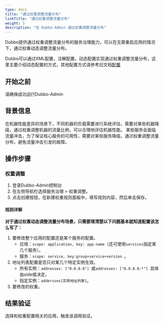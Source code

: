 ```yaml
---
type: docs
title: "通过权重调整流量分布"
linkTitle: "通过权重调整流量分布"
weight: 5
description: "在 Dubbo-Admin 通过权重调整流量分布"
---
```




Dubbo提供通过权重调整流量分布的服务治理能力，可以在无需重启应用的情况下，通过权重动态调整流量分布。

Dubbo可以通过XML配置，注解配置，动态配置实现通过权重调整流量分布，这里主要介绍动态配置的方式，其他配置方式请参考旧文档[配置](https://dubbo.apache.org/zh-cn/docsv2.7/user/configuration/)

## 开始之前

请确保成功运行Dubbo-Admin


## 背景信息

在机器性能差异的场景下，不同机器的负载需要进行系统评估，需要对某些机器降级。通过权重调整机器的流量比例，可以合理地评估机器性能。
某些服务会面临流量冲击，为了保证核心服务的可用性，需要对某些服务降级。通过权重调整流量分布，避免流量冲击引发的故障。


## 操作步骤

### 权重调整

1. 登录Dubbo-Admin控制台
2. 在左侧导航栏选择服务治理 > 权重调整。
3. 点击创建按钮，在新建权重规则面板中，填写规则内容，然后单击保存。


#### 规则详解


**对于通过权重动态调整流量分布场景，只需要理清楚以下问题基本就知道配置该怎么写了：**

1. 要修改整个应用的配置还是某个服务的配置。
   - 应用：`scope: application, key: app-name`（还可使用`services`指定某几个服务）。
   - 服务：`scope: service, key:group+service+version `。
2. 地址列表配置是否只对某几个特定实例生效。
   - 所有实例：`addresses: ["0.0.0.0"] `或`addresses: ["0.0.0.0:*"] `具体由side值决定。
   - 指定实例：`addersses[实例地址列表]`。
3. 要修改的权重。

## 结果验证
选择和权重配置相关的应用，触发该调用验证。
